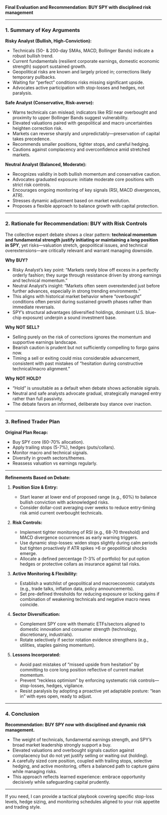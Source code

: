 **Final Evaluation and Recommendation: BUY SPY with disciplined risk management**

---

### 1. **Summary of Key Arguments**

**Risky Analyst (Bullish, High-Conviction):**
- Technicals (50- & 200-day SMAs, MACD, Bollinger Bands) indicate a robust bullish trend.
- Current fundamentals (resilient corporate earnings, domestic economic strength) support sustained growth.
- Geopolitical risks are known and largely priced in; corrections likely temporary pullbacks.
- Waiting for “perfect” conditions risks missing significant upside.
- Advocates active participation with stop-losses and hedges, not paralysis.

**Safe Analyst (Conservative, Risk-averse):**
- Warns technicals can mislead; indicators like RSI near overbought and proximity to upper Bollinger Bands suggest vulnerability.
- Elevated valuations paired with geopolitical and macro uncertainties heighten correction risk.
- Markets can reverse sharply and unpredictably—preservation of capital takes precedence.
- Recommends smaller positions, tighter stops, and careful hedging.
- Cautions against complacency and overconfidence amid stretched markets.

**Neutral Analyst (Balanced, Moderate):**
- Recognizes validity in both bullish momentum and conservative caution.
- Advocates graduated exposure: initiate moderate core positions with strict risk controls.
- Encourages ongoing monitoring of key signals (RSI, MACD divergences, ATR).
- Stresses dynamic adjustment based on market evolution.
- Proposes a flexible approach to balance growth with capital protection.

---

### 2. **Rationale for Recommendation: BUY with Risk Controls**

The collective expert debate shows a clear pattern: **technical momentum and fundamental strength justify initiating or maintaining a long position in SPY**, yet risks—valuation stretch, geopolitical issues, and technical overextensions—are critically relevant and warrant managing downside.

**Why BUY?**

- Risky Analyst’s key point: “Markets rarely blow off excess in a perfectly orderly fashion; they surge through resistance driven by strong earnings and technical momentum.”
- Neutral Analyst’s insight: “Markets often seem overextended just before further advances, especially in strong trending environments.”
- This aligns with historical market behavior where “overbought” conditions often persist during sustained growth phases rather than immediate reversals.
- SPY’s structural advantages (diversified holdings, dominant U.S. blue-chip exposure) underpin a sound investment base.

**Why NOT SELL?**

- Selling purely on the risk of corrections ignores the momentum and supportive earnings landscape.
- Bearish caution is prudent but not sufficiently compelling to forgo gains now.
- Timing a sell or exiting could miss considerable advancement, consistent with past mistakes of “hesitation during constructive technical/macro alignment.”

**Why NOT HOLD?**

- “Hold” is unsuitable as a default when debate shows actionable signals.
- Neutral and safe analysts advocate gradual, strategically managed entry rather than full passivity.
- The debate favors an informed, deliberate buy stance over inaction.

---

### 3. **Refined Trader Plan**

**Original Plan Recap:**

- Buy SPY core (60-70% allocation).
- Apply trailing stops (5-7%), hedges (puts/collars).
- Monitor macro and technical signals.
- Diversify in growth sectors/themes.
- Reassess valuation vs earnings regularly.

---

**Refinements Based on Debate:**

1. **Position Size & Entry:**
   - Start leaner at lower end of proposed range (e.g., 60%) to balance bullish conviction with acknowledged risks.
   - Consider dollar-cost averaging over weeks to reduce entry-timing risk amid current overbought technicals.

2. **Risk Controls:**
   - Implement tighter monitoring of RSI (e.g., 68-70 threshold) and MACD divergence occurrences as early warning triggers.
   - Use dynamic stop-losses: widen stops slightly during calm periods but tighten proactively if ATR spikes >6 or geopolitical shocks emerge.
   - Allocate a defined percentage (1-3% of portfolio) for put option hedges or protective collars as insurance against tail risks.

3. **Active Monitoring & Flexibility:**
   - Establish a watchlist of geopolitical and macroeconomic catalysts (e.g., trade talks, inflation data, policy announcements).
   - Set pre-defined thresholds for reducing exposure or locking gains if combination of weakening technicals and negative macro news coincide.

4. **Sector Diversification:**
   - Complement SPY core with thematic ETFs/sectors aligned to domestic innovation and consumer strength (technology, discretionary, industrials).
   - Rotate selectively if sector rotation evidence strengthens (e.g., utilities, staples gaining momentum).

5. **Lessons Incorporated:**
   - Avoid past mistakes of “missed upside from hesitation” by committing to core long position reflective of current market momentum.
   - Prevent “reckless optimism” by enforcing systematic risk controls—stop-losses, hedges, vigilance.
   - Resist paralysis by adopting a proactive yet adaptable posture: “lean in” with eyes open, ready to adjust.

---

### 4. **Conclusion**

**Recommendation: BUY SPY now with disciplined and dynamic risk management.**

- The weight of technicals, fundamental earnings strength, and SPY’s broad market leadership strongly support a buy.
- Elevated valuations and overbought signals caution against complacency but do not yet justify selling or waiting out (holding).
- A carefully sized core position, coupled with trailing stops, selective hedging, and active monitoring, offers a balanced path to capture gains while managing risks.
- This approach reflects learned experience: embrace opportunity decisively while safeguarding capital prudently.

---

If you need, I can provide a tactical playbook covering specific stop-loss levels, hedge sizing, and monitoring schedules aligned to your risk appetite and trading style.
